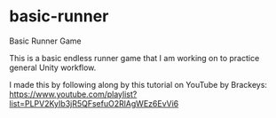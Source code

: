 # basic-runner
Basic Runner Game

This is a basic endless runner game that I am working on to practice general Unity workflow.

I made this by following along by this tutorial on YouTube by Brackeys: 
https://www.youtube.com/playlist?list=PLPV2KyIb3jR5QFsefuO2RlAgWEz6EvVi6

